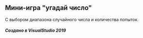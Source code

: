## Мини-игра "угадай число"
С выбором диапазона случайного числа и количества попыток.
###### ***Создано в VisualStudio 2019***
